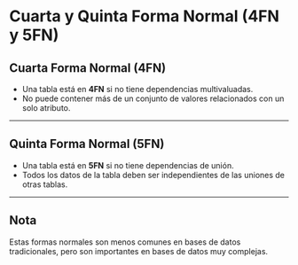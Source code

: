# Cuarta y Quinta Forma Normal (4FN y 5FN)

## Cuarta Forma Normal (4FN)
- Una tabla está en **4FN** si no tiene dependencias multivaluadas.
- No puede contener más de un conjunto de valores relacionados con un solo atributo.

---

## Quinta Forma Normal (5FN)
- Una tabla está en **5FN** si no tiene dependencias de unión.
- Todos los datos de la tabla deben ser independientes de las uniones de otras tablas.

---

## Nota
Estas formas normales son menos comunes en bases de datos tradicionales, pero son importantes en bases de datos muy complejas.